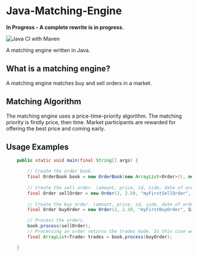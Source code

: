 # Java-Matching-Engine

**In Progress - A complete rewrite is in progress.** 

![Java CI with Maven](https://github.com/Laffini/Java-Matching-Engine/workflows/Java%20CI%20with%20Maven/badge.svg)

A matching engine written in Java.

## What is a matching engine?
A matching engine matches buy and sell orders in a market.

## Matching Algorithm
The matching engine uses a price-time-priority algorithm. The matching priority is firstly price, then time. Market participants are rewarded for offering the best price and coming early. 

## Usage Examples
```Java
    public static void main(final String[] args) { 

        // Create the order book.
        final OrderBook book = new OrderBook(new ArrayList<Order>(), new ArrayList<Order>());
        
        // Create the sell order. (amount, price, id, side, date of order).
        final Order sellOrder = new Order(2, 2.50, "myFirstSellOrder", Side.SELL, new Date());
        
        // Create the buy order. (amount, price, id, side, date of order).
        final Order buyOrder = new Order(2, 2.50, "myFirstBuyOrder", Side.BUY, new Date());

        // Process the orders.
        book.process(sellOrder);
        // Processing an order returns the trades made. In this case we know that the order will be filled.
        final ArrayList<Trade> trades = book.process(buyOrder); 

    }
``` 
